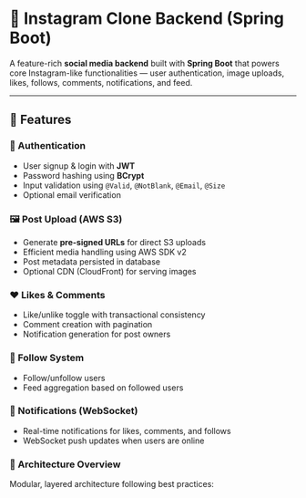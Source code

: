 # 📸 Instagram Clone Backend (Spring Boot)

A feature-rich **social media backend** built with **Spring Boot** that powers core Instagram-like functionalities — user authentication, image uploads, likes, follows, comments, notifications, and feed.

---

## 🚀 Features

### 🔐 Authentication
- User signup & login with **JWT**
- Password hashing using **BCrypt**
- Input validation using `@Valid`, `@NotBlank`, `@Email`, `@Size`
- Optional email verification

### 🖼️ Post Upload (AWS S3)
- Generate **pre-signed URLs** for direct S3 uploads
- Efficient media handling using AWS SDK v2
- Post metadata persisted in database
- Optional CDN (CloudFront) for serving images

### ❤️ Likes & Comments
- Like/unlike toggle with transactional consistency
- Comment creation with pagination
- Notification generation for post owners

### 👥 Follow System
- Follow/unfollow users
- Feed aggregation based on followed users

### 🔔 Notifications (WebSocket)
- Real-time notifications for likes, comments, and follows
- WebSocket push updates when users are online

### 🧱 Architecture Overview
Modular, layered architecture following best practices:
